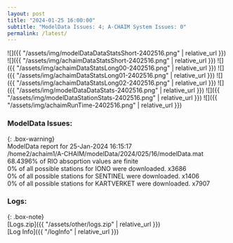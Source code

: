 ```yaml
---
layout: post
title: "2024-01-25 16:00:00"
subtitle: "ModelData Issues: 4; A-CHAIM System Issues: 0"
permalink: /latest/
---
```


![]({{ "/assets/img/modelDataDataStatsShort-2402516.png" | relative_url }})
![]({{ "/assets/img/achaimDataStatsShort-2402516.png" | relative_url }})
![]({{ "/assets/img/achaimDataStatsLong00-2402516.png" | relative_url }})
![]({{ "/assets/img/achaimDataStatsLong01-2402516.png" | relative_url }})
![]({{ "/assets/img/achaimDataStatsLong02-2402516.png" | relative_url }})
![]({{ "/assets/img/modelDataDataStats-2402516.png" | relative_url }})
![]({{ "/assets/img/modelDataStationStats-2402516.png" | relative_url }})
![]({{ "/assets/img/achaimRunTime-2402516.png" | relative_url }})


### ModelData Issues:  
  
{: .box-warning}  
 ModelData report for 25-Jan-2024 16:15:17   
 /home2/achaim1/A-CHAIM/modelData/2024/025/16/modelData.mat   
 68.4396% of RIO absoprtion values are finite   
 0% of all possible stations for IONO were downloaded. x3686   
 0% of all possible stations for SENTINEL were downloaded. x1406   
 0% of all possible stations for KARTVERKET were downloaded. x7907   
  


### Logs:  
  
{: .box-note}  
[Logs.zip]({{ "/assets/other/logs.zip" | relative_url }})  
[Log Info]({{ "/logInfo" | relative_url }})  
